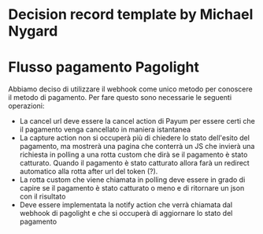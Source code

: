 # Decision record template by Michael Nygard

# Flusso pagamento Pagolight

Abbiamo deciso di utilizzare il webhook come unico metodo per conoscere il metodo di pagamento.
Per fare questo sono necessarie le seguenti operazioni:

- La cancel url deve essere la cancel action di Payum per essere certi che il pagamento venga cancellato in maniera
  istantanea
- La capture action non si occuperà più di chiedere lo stato dell'esito del pagamento, ma mostrerà una pagina che
  conterrà un JS
  che invierà una richiesta in polling a una rotta custom che dirà se il pagamento è stato catturato. Quando il
  pagamento è stato catturato allora
  farà un redirect automatico alla rotta after url del token (?).
- La rotta custom che viene chiamata in polling deve essere in grado di capire se il pagamento è stato catturato o meno
  e di ritornare un json con il risultato
- Deve essere implementata la notify action che verrà chiamata dal webhook di pagolight e che si occuperà di aggiornare
  lo stato del pagamento
